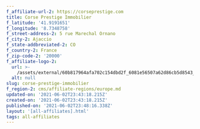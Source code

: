 ```yaml
---
f_affiliate-url-2: https://corseprestige.com
title: Corse Prestige Immobilier
f_latitude: '41.9191651'
f_longitude: '8.7348758'
f_street-address-2: 5 rue Marechal Ornano­
f_city-2: Ajaccio­
f_state-addbreviated-2: CO­
f_country-2: France
f_zip-code-2: '20000'
f_affiliate-logo-2:
  url: >-
    /assets/external/60b817964afa702c154dbd2f_6081e56507a62d86cb5d8543_60785a4367b96287ff923313_logo_corse_prestige_immobilier-_horizontal_fomat.png
  alt: null
slug: corse-prestige-immobilier
f_region-2: cms/affiliate-regions/europe.md
updated-on: '2021-06-02T23:43:18.215Z'
created-on: '2021-06-02T23:43:18.215Z'
published-on: '2021-06-02T23:48:16.338Z'
layout: '[all-affiliates].html'
tags: all-affiliates
---
```



